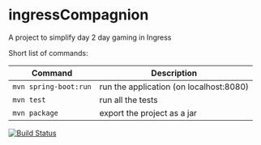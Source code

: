 ingressCompagnion
=================
A project to simplify day 2 day gaming in Ingress

Short list of commands:

| Command | Description |
| --- | --- |
| `mvn spring-boot:run` | run the application (on localhost:8080)|
| `mvn test` | run all the tests |
| `mvn package` | export the project as a jar | 


[![Build Status](https://drone.io/github.com/wisthy/ingressCompagnion/status.png)](https://drone.io/github.com/wisthy/ingressCompagnion/latest)
